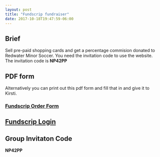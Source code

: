 ```yaml
---
layout: post
title: "Fundscrip fundraiser"
date: 2017-10-18T19:47:59-06:00
---
```

## Brief
Sell pre-paid shopping cards and get a percentage commision donated to Redwater Minor Soccer. You need the invitation code to use the website. The invitation code is **NP42PP**

## PDF form
Alternatively you can print out this pdf form and fill that in and give it to Kirsti.

### [Fundscrip Order Form][order]

## [Fundscrip Login][link]

## Group Invitaton Code
**NP42PP**

[link]: https://www.fundscrip.com/support-a-group 
[order]: http://redwatersoccer.ca/POF_38361_AB_20171019125951662.pdf

